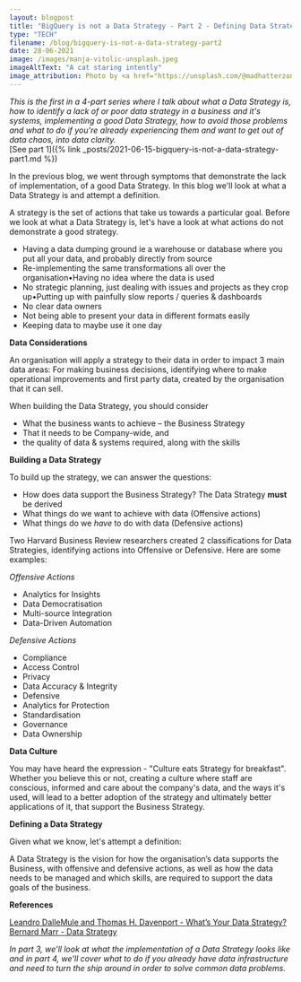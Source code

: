 ```yaml
---
layout: blogpost
title: "BigQuery is not a Data Strategy - Part 2 - Defining Data Strategy"
type: "TECH"
filename: /blog/bigquery-is-not-a-data-strategy-part2
date: 28-06-2021
image: /images/manja-vitolic-unsplash.jpeg
imageAltText: "A cat staring intently"
image_attribution: Photo by <a href="https://unsplash.com/@madhatterzone?utm_source=unsplash&utm_medium=referral&utm_content=creditCopyText">Manja Vitolic</a> on <a href="https://unsplash.com/s/photos/nerd-cat?utm_source=unsplash&utm_medium=referral&utm_content=creditCopyText">Unsplash</a>
---
```


*This is the first in a 4-part series where I talk about what a Data Strategy is, how to identify a lack of or poor data
strategy in a business and it's systems, implementing a good Data Strategy,
how to avoid those problems and what to do if you're already experiencing them
and want to get out of data chaos, into data clarity.*  
[See part 1]({% link _posts/2021-06-15-bigquery-is-not-a-data-strategy-part1.md %})

In the previous blog, we went through symptoms that demonstrate the lack of implementation, of a good Data Strategy. 
In this blog we'll look
at what a Data Strategy is and attempt a definition.

A strategy is the set of actions that take us towards a particular goal. Before we look at what a Data Strategy is,
let's have a look at what actions do not demonstrate a good strategy.

* Having a data dumping ground ie a warehouse or database where you put all your data, and probably directly from source
* Re-implementing the same transformations all over the organisation•Having no idea where the data is used
* No strategic planning, just dealing with issues and projects as they crop up•Putting up with painfully slow reports / queries & dashboards
* No clear data owners
* Not being able to present your data in different formats easily
* Keeping data to maybe use it one day


**Data Considerations**

An organisation will apply a strategy to their data in order to impact 3 main data areas:
For making business decisions, identifying where
to make operational improvements and first party data, created by the organisation that it can sell.

When building the Data Strategy, you should consider
* What the business wants to achieve – the Business Strategy 
* That it needs to be Company-wide, and
* the quality of data & systems required, along with the skills


**Building a Data Strategy**

To build up the strategy, we can answer the questions:
* How does data support the Business Strategy? The Data Strategy **must** be derived 
* What things do we want to achieve with data (Offensive actions)
* What things do we _have_ to do with data (Defensive actions)

Two Harvard Business Review researchers created 2 classifications for Data Strategies, identifying actions into
Offensive or Defensive. Here are some examples:

*Offensive Actions*
* Analytics for Insights
* Data Democratisation
* Multi-source Integration
* Data-Driven Automation

*Defensive Actions*
* Compliance
* Access Control
* Privacy
* Data Accuracy & Integrity
* Defensive
* Analytics for Protection
* Standardisation
* Governance
* Data Ownership


**Data Culture**

You may have heard the expression - "Culture eats Strategy for breakfast". Whether you believe this or not,
creating a culture where staff are conscious, informed and care about the company's data, and the ways it's used, 
will lead to a better adoption of the strategy and ultimately better applications of it, that support the 
Business Strategy.


**Defining a Data Strategy**

Given what we know, let's attempt a definition:

A Data Strategy is the vision for how the organisation’s data supports the Business, with offensive and defensive 
actions, as well as how the data needs to be managed and which skills, are required to support the data goals of the
business.


**References**

[Leandro DalleMule and Thomas H. Davenport - What’s Your Data Strategy?](https://hbr.org/2017/05/whats-your-data-strategy)  
[Bernard Marr - Data Strategy](https://www.amazon.co.uk/Data-Strategy-Profit-Analytics-Internet/dp/074947985X)

*In part 3, we'll look at what the implementation of a Data Strategy looks like and in part 4, we'll cover
what to do if you already have data
infrastructure and need to turn the ship around in order to solve common data problems.*
